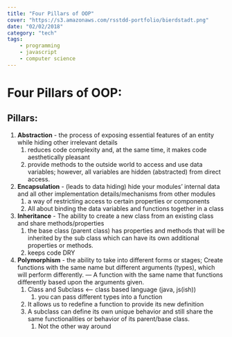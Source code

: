 ```yaml
---
title: "Four Pillars of OOP"
cover: "https://s3.amazonaws.com/rsstdd-portfolio/bierdstadt.png"
date: "02/02/2018"
category: "tech"
tags:
    - programming
    - javascript
    - computer science
---
```


# Four Pillars of OOP:

## Pillars:

1. __Abstraction__ - the process of exposing essential features of an entity while hiding other irrelevant details
    1. reduces code complexity and, at the same time, it makes code aesthetically pleasant
    2. provide methods to the outside world to access and use data variables; however, all variables are hidden (abstracted) from direct access.
2. __Encapsulation__ - (leads to data hiding) hide your modules’ internal data and all other implementation details/mechanisms from other modules
    1. a way of restricting access to certain properties or components
    2. All about binding the data variables and functions together in a class
3. __Inheritance__ - The ability to create a new class from an existing class and share methods/properties
    1. the base class (parent class) has properties and methods that will be inherited by the sub class which can have its own additional properties or methods.
    2. keeps code DRY
4. __Polymorphism__ - the ability to take into different forms or stages; Create functions with the same name but different arguments (types), which will perform differently. — A function with the same name that functions differently based upon the arguments given.
    1. Class and Subclass <— class based language (java, js(ish))
        1. you can pass different types into a function
    2. It allows us to redefine a function to provide its new definition
    3. A subclass can define its own unique behavior and still share the same functionalities or behavior of its parent/base class.
        1. Not the other way around
